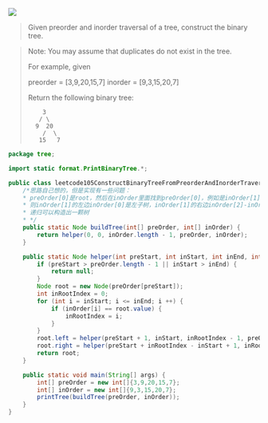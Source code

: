 ![](http://qiniu.limengting.site/mac11.jpg)

> Given preorder and inorder traversal of a tree, construct the binary tree.

<!-- more -->

> Note:
> You may assume that duplicates do not exist in the tree.
>
> For example, given
>
> preorder = [3,9,20,15,7]
> inorder = [9,3,15,20,7]
>
> Return the following binary tree:
>
> ```
>     3
>    / \
>   9  20
>     /  \
>    15   7
> ```

```java
package tree;

import static format.PrintBinaryTree.*;

public class leetcode105ConstructBinaryTreeFromPreorderAndInorderTraversal {
    /*思路自己想的，但是实现有一些问题：
    * preOrder[0]是root，然后在inOrder里面找到preOrder[0]，例如是inOrder[1]
    * 则inOrder[1]的左边inOrder[0]是左子树，inOrder[1]的右边inOrder[2]-inOrder[4]是右子树
    * 递归可以构造出一颗树
    * */
    public static Node buildTree(int[] preOrder, int[] inOrder) {
        return helper(0, 0, inOrder.length - 1, preOrder, inOrder);
    }

    public static Node helper(int preStart, int inStart, int inEnd, int[] preOrder, int[] inOrder) {
        if (preStart > preOrder.length - 1 || inStart > inEnd) {
            return null;
        }
        Node root = new Node(preOrder[preStart]);
        int inRootIndex = 0;
        for (int i = inStart; i <= inEnd; i ++) {
            if (inOrder[i] == root.value) {
                inRootIndex = i;
            }
        }
        root.left = helper(preStart + 1, inStart, inRootIndex - 1, preOrder, inOrder);
        root.right = helper(preStart + inRootIndex - inStart + 1, inRootIndex + 1, inEnd, preOrder, inOrder);
        return root;
    }

    public static void main(String[] args) {
        int[] preOrder = new int[]{3,9,20,15,7};
        int[] inOrder = new int[]{9,3,15,20,7};
        printTree(buildTree(preOrder, inOrder));
    }
}
```

